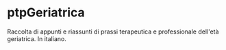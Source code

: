 # ptpGeriatrica
Raccolta di appunti e riassunti di prassi terapeutica e professionale dell'età geriatrica. In italiano. 
